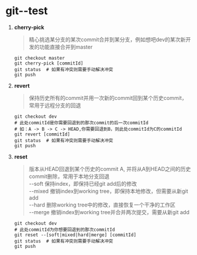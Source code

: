 # git--test

1. **cherry-pick** 
   > 精心挑选某分支的某次commit合并到某分支，例如想吧dev的某次新开发的功能直接合并到master
   ```shell
   git checkout master
   git cherry-pick [commitId]
   git status  # 如果有冲突则需要手动解决冲突
   git push
   ```
   
2. **revert**
   > 保持历史所有的commit并用一次新的commit回到某个历史commit，常用于远程分支的回退
   ```shell
   git checkout dev
   # 此处commitId是你需要回退到的那次commit的后一次commitId
   # 如：A -> B -> C -> HEAD,你需要回退到B，则此处commitId为C的commitId
   git revert [commitId] 
   git status  # 如果有冲突则需要手动解决冲突
   git push
   ```
   
3. **reset**
   > 版本从HEAD回退到某个历史的commit A, 并将从A到HEAD之间的历史commit删除，常用于本地分支回退  
     --soft  保持index，即保持已经git add后的修改  
     --mixed 撤销index到working tree，即保持本地修改，但需要从新git add  
     --hard  删除working tree中的修改，直接恢复一个干净的工作区  
     --merge 撤销index到working tree并合并两次提交，需要从新git add
   ```shell
   git checkout dev
   # 此处commitId为你想要回退到的那次commitId
   git reset --[soft|mixed|hard|merge] [commitId] 
   git status  # 如果有冲突则需要手动解决冲突
   git push
   ```
